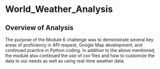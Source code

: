 # World_Weather_Analysis
## Overview of Analysis
The purpose of the Module 6 challenge was to demonstrate several key areas of proficiency in API request, Google Map development, and continued practice in Python coding. In addition to the above mentioned, the module also continued the use of csv files and how to customize the data to our needs as well as using real-time weather data.

